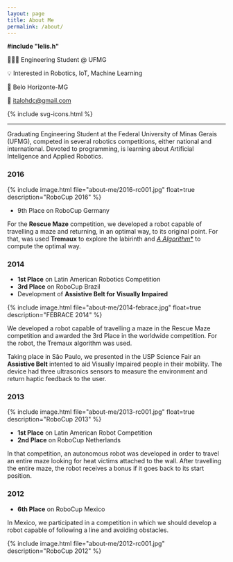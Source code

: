 ```yaml
---
layout: page
title: About Me
permalink: /about/
---
```


**\#include "lelis.h"**

👨🏻‍💻 Engineering Student @ UFMG

💡 Interested in Robotics, IoT, Machine Learning

📍 Belo Horizonte-MG

📧 [italohdc@gmail.com](mailto:italohdc@gmail.com)

{% include svg-icons.html %}

---

Graduating Engineering Student at the Federal University of Minas Gerais (UFMG), competed in several robotics competitions, either national and international. Devoted to programming, is learning about Artificial Inteligence and Applied Robotics.

### 2016

{% include image.html file="about-me/2016-rc001.jpg" float=true description="RoboCup 2016" %}

* 9th Place on RoboCup Germany

For the **Rescue Maze** competition, we developed a robot capable of travelling a maze and returning, in an optimal way, to its original point. For that, was used **Tremaux** to explore the labirinth and [**A* Algorithm**](https://italohdc.github.io/posts/maze-solving) to compute the optimal way.

### 2014


* **1st Place** on Latin American Robotics Competition
* **3rd Place** on RoboCup Brazil
* Development of **Assistive Belt for Visually Impaired**

{% include image.html file="about-me/2014-febrace.jpg" float=true description="FEBRACE 2014" %}

We developed a robot capable of travelling a maze in the Rescue Maze competition and awarded the 3rd Place in the worldwide competition. For the robot, the Tremaux algorithm was used.

Taking place in São Paulo, we presented in the USP Science Fair an **Assistive Belt** intented to aid Visually Impaired people in their mobility. The device had three ultrasonics sensors to measure the environment and return haptic feedback to the user.

### 2013

{% include image.html file="about-me/2013-rc001.jpg" float=true description="RoboCup 2013" %}

* **1st Place** on Latin American Robot Competition
* **2nd Place** on RoboCup Netherlands

In that competition, an autonomous robot was developed in order to travel an entire maze looking for heat victims attached to the wall. After travelling the entire maze, the robot receives a bonus if it goes back to its start position.

### 2012

* **6th Place** on RoboCup Mexico

In Mexico, we participated in a competition in which we should develop a robot capable of following a line and avoiding obstacles.

{% include image.html file="about-me/2012-rc001.jpg" description="RoboCup 2012" %}
